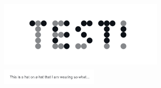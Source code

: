 ![nuttinburger](https://raw.githubusercontent.com/louh/nuttinburger/main/nuttinburger.png)

![text](https://raw.githubusercontent.com/louh/nuttinburger/main/text.png)
